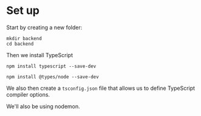 # Set up

Start by creating a new folder:

``` shell
mkdir backend
cd backend
```

Then we install TypeScript

``` shell
npm install typescript --save-dev

npm install @types/node --save-dev
```

We also then create a `tsconfig.json` file that allows us to define TypeScript compiler options.

We'll also be using nodemon.